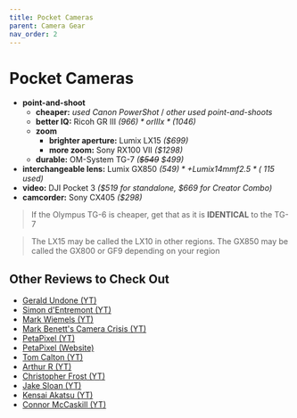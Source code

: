 ```yaml
---
title: Pocket Cameras
parent: Camera Gear
nav_order: 2
---
```

# Pocket Cameras

- **point-and-shoot** 
	- **cheaper:** *used Canon PowerShot* / *other used point-and-shoots*
	- **better IQ:** Ricoh GR III *($966)* or IIIx *($1046)*
	- **zoom**
		- **brighter aperture:** Lumix LX15 *($699)*
		- **more zoom:** Sony RX100 VII  *($1298)*
	- **durable:** OM-System TG-7 *(~~$549~~ $499)*
- **interchangeable lens:** Lumix GX850  *($549)* + Lumix 14mm f2.5 *(~$115 used)* 
- **video:** DJI Pocket 3 *($519 for standalone, $669 for Creator Combo)*
- **camcorder:** Sony CX405 *($298)*

> If the Olympus TG-6 is cheaper, get that as it is **IDENTICAL** to the TG-7

> The LX15 may be called the LX10 in other regions. The GX850 may be called the GX800 or GF9 depending on your region

## Other Reviews to Check Out

- [Gerald Undone (YT)](https://www.youtube.com/channel/UC09qASY4ixFS-KXIH6Nw0rg)
- [Simon d'Entremont (YT)](https://www.youtube.com/channel/UCH6acC9jnug-mI4vdGvuDbA)
- [Mark Wiemels (YT)](https://www.youtube.com/channel/UCGuIM34mGnfTDjfd9vwPtAQ)
- [Mark Benett's Camera Crisis (YT)](https://www.youtube.com/channel/UCV_Y7XgnjahESbnRe078Ybg)
- [PetaPixel (YT)](https://www.youtube.com/channel/UCoJP9pYqZjiJOlR4UWdPhow)
- [PetaPixel (Website)](https://petapixel.com)
- [Tom Calton (YT)](https://www.youtube.com/channel/UCLSRffnNNqWn6juq5PsBRIA)
- [Arthur R (YT)](https://www.youtube.com/channel/UCWXztCpoBStGFqDSy7sgBDw)
- [Christopher Frost (YT)](https://www.youtube.com/channel/UCxoyIXANauK4cEfy0Wc09IA)
- [Jake Sloan (YT)](https://www.youtube.com/channel/UC-U0quP8-RF1pvyCessLg0g)
- [Kensai Akatsu (YT)](https://www.youtube.com/channel/UCeXqhtrQwvFnHdYKQuL192w)
- [Connor McCaskill (YT)](https://www.youtube.com/channel/UCXgp79DhuEmQy25AsY2nKQA)